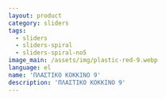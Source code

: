 ```yaml
---
layout: product
category: sliders
tags:
  - sliders
  - sliders-spiral
  - sliders-spiral-no5
image_main: /assets/img/plastic-red-9.webp
language: el
name: 'ΠΛΑΣΤΙΚΟ ΚΟΚΚΙΝΟ 9'
description: 'ΠΛΑΣΤΙΚΟ ΚΟΚΚΙΝΟ 9'
---
```

